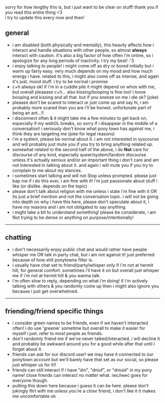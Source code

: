 sorry for how lengthy this is, but i just want to be clear on stuff! thank you if you read this entire thing <3 <br>
i try to update this every now and then!

## general 
- i am disabled (both physically and mentally), this heavily affects how i interact and handle situations with other people, so almost **always** interact with caution. it's also a big factor of how often i'm online, so i apologize for any long periods of inactivity. i try my best! :'3
- i enjoy talking to people! i might come off as dry or bored initially but i warm up fairly easy. very much depends on my mood and how much energy i have. related to this, i might also come off as intense, and again it's just. mood stuff. i try to be normal i promise
- c+h always ok! if i'm in a cuddle pile it might depend on whos with me, but overall pleaaase c+h... also kissing/booping is fine too! i loove booping and kissing and all that. but if you sneeze on me i die ok? (joke)
- pleaase don't be scared to interact or just come up and say hi, i am probably more scared than you are i'll be honest. unfortunate part of being an ant...!!
- i disconnect often & it might take me a few minutes to get back on, especially if my webGL breaks, so sorry if i disappear in the middle of a conversation! i seriously don't know what pony town has against me, i think they are targeting me (joke for legal reasons)
- i'm a system, please be normal about it. i am not interested in syscourse and will probably just mute you if you try to bring anything related up.
- somewhat related to the second half of the above, i do **Not** care for discourse of any kind, especially queer/system/fandom discourse. unless it's actually serious and/or an important thing i don't care and am not interested in talking about it. and again i will mute you if you try to complain to me about my stances.
- i sometimes start talking and will not Stop unless prompted. please just bap me if i do this ever, i am fine with it! i'm just passionate about stuff i like (or dislike. depends on the topic)
- please don't talk about religion with me unless i state i'm fine with it OR its just a brief mention and not the conversation topic. i will not be going into depth on why i have this here, please don't speculate about it, i have my reasons and i am not obligated to say anything.
- i might take a bit to understand something! please be considerate, i am Not trying to be dense or anything on purpose/intentionally!

***
## chatting
- i don't necessarily enjoy public chat and would rather have people whisper me OR talk in party chat, but i am not against it! just preferred because of how shit ponytowns filter is.
- i usually have chat set to friend/party/whisper only if i'm not at hermit hill, for general comfort. sometimes i'll have it on but overall just whisper me if i'm not at hermit hill & you wanna talk.
- i'm often slow to reply, depending on what i'm doing! if i'm actively talking with others & you randomly come up then i might also ignore you because i just get overwhelmed.

***
## friending/friend specific things
- i consider green names to be friends, even if we haven't interacted often! i do use 'greenie' sometime but overall to make it easier for myself i just. refer to most people as friends.
- don't randomly friend me if we've never talked/interacted, i will decline it and probably be awkward around you for a good while after that until i forget about it.
- friends can ask for our discord user! we may have it connected to our ponytown account but we'll barely have that set as our social, so please just whisper us for it!!
- friends can still interact if i have "dni", "dniuf", or "dniuid" in my pony name! close friends can interact no matter what. iwc/iwec goes for everyone though.
- putting this down here because i guess it can be here. please don't jokingly flirt with me unless you're a *close* friend, i don't like it it makes me uncomfortable ok
